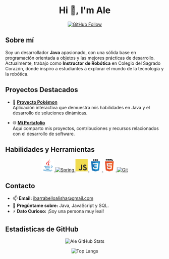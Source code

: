 <h1 align="center">Hi 👋, I'm Ale</h1>

<p align="center">
  <a href="https://github.com/aleib12">
    <img src="https://img.shields.io/github/followers/aleib12?label=Follow&style=social" alt="GitHub Follow" />
  </a>
</p>

## Sobre mí

Soy un desarrollador **Java** apasionado, con una sólida base en programación orientada a objetos y las mejores prácticas de desarrollo. Actualmente, trabajo como **Instructor de Robótica** en Colegio del Sagrado Corazón, donde inspiro a estudiantes a explorar el mundo de la tecnología y la robótica.

## Proyectos Destacados

- 🔭 **[Proyecto Pokémon](https://projecto-pokemon.vercel.app)**  
  Aplicación interactiva que demuestra mis habilidades en Java y el desarrollo de soluciones dinámicas.

- 🌐 **[Mi Portafolio](https://portafolio-sable-chi.vercel.app/)**  
  Aquí comparto mis proyectos, contribuciones y recursos relacionados con el desarrollo de software.

## Habilidades y Herramientas

<p align="center">
  <a href="https://www.java.com" target="_blank" rel="noreferrer">
    <img src="https://raw.githubusercontent.com/devicons/devicon/master/icons/java/java-original.svg" alt="Java" width="40" height="40"/>
  </a>
  <a href="https://spring.io/" target="_blank" rel="noreferrer">
    <img src="https://www.vectorlogo.zone/logos/springio/springio-icon.svg" alt="Spring" width="40" height="40"/>
  </a>
  <a href="https://developer.mozilla.org/en-US/docs/Web/JavaScript" target="_blank" rel="noreferrer">
    <img src="https://raw.githubusercontent.com/devicons/devicon/master/icons/javascript/javascript-original.svg" alt="JavaScript" width="40" height="40"/>
  </a>
  <a href="https://www.w3schools.com/css/" target="_blank" rel="noreferrer">
    <img src="https://raw.githubusercontent.com/devicons/devicon/master/icons/css3/css3-original-wordmark.svg" alt="CSS3" width="40" height="40"/>
  </a>
  <a href="https://www.w3.org/html/" target="_blank" rel="noreferrer">
    <img src="https://raw.githubusercontent.com/devicons/devicon/master/icons/html5/html5-original-wordmark.svg" alt="HTML5" width="40" height="40"/>
  </a>
  <a href="https://git-scm.com/" target="_blank" rel="noreferrer">
    <img src="https://www.vectorlogo.zone/logos/git-scm/git-scm-icon.svg" alt="Git" width="40" height="40"/>
  </a>
  <!-- Agrega más íconos según tus habilidades -->
</p>

## Contacto

- 📫 **Email:** [ibarrabelloalisha@gmail.com](mailto:ibarrabelloalisha@gmail.com)
- 💬 **Pregúntame sobre:** Java, JavaScript y SQL.
- ⚡ **Dato Curioso:** ¡Soy una persona muy leal!

## Estadísticas de GitHub

<p align="center">
  <img src="https://github-readme-stats.vercel.app/api?username=aleib12&show_icons=true&locale=en" alt="Ale GitHub Stats" />
</p>
<p align="center">
  <img src="https://github-readme-stats.vercel.app/api/top-langs?username=aleib12&layout=compact" alt="Top Langs" />
</p>

